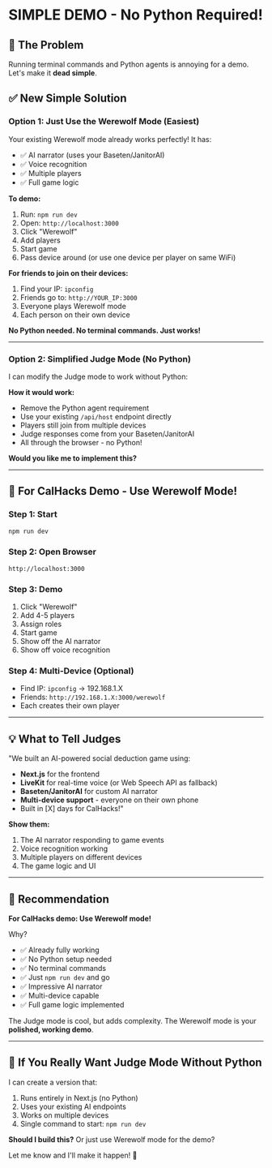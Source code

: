 # SIMPLE DEMO - No Python Required!

## 🎯 The Problem
Running terminal commands and Python agents is annoying for a demo. Let's make it **dead simple**.

## ✅ New Simple Solution

### **Option 1: Just Use the Werewolf Mode (Easiest)**

Your existing Werewolf mode already works perfectly! It has:
- ✅ AI narrator (uses your Baseten/JanitorAI)
- ✅ Voice recognition
- ✅ Multiple players
- ✅ Full game logic

**To demo:**
1. Run: `npm run dev`
2. Open: `http://localhost:3000`
3. Click "Werewolf"
4. Add players
5. Start game
6. Pass device around (or use one device per player on same WiFi)

**For friends to join on their devices:**
1. Find your IP: `ipconfig`
2. Friends go to: `http://YOUR_IP:3000`
3. Everyone plays Werewolf mode
4. Each person on their own device

**No Python needed. No terminal commands. Just works!**

---

### **Option 2: Simplified Judge Mode (No Python)**

I can modify the Judge mode to work without Python:

**How it would work:**
- Remove the Python agent requirement
- Use your existing `/api/host` endpoint directly
- Players still join from multiple devices
- Judge responses come from your Baseten/JanitorAI
- All through the browser - no Python!

**Would you like me to implement this?**

---

## 🚀 For CalHacks Demo - Use Werewolf Mode!

### **Step 1: Start**
```bash
npm run dev
```

### **Step 2: Open Browser**
```
http://localhost:3000
```

### **Step 3: Demo**
1. Click "Werewolf"
2. Add 4-5 players
3. Assign roles
4. Start game
5. Show off the AI narrator
6. Show off voice recognition

### **Step 4: Multi-Device (Optional)**
- Find IP: `ipconfig` → 192.168.1.X
- Friends: `http://192.168.1.X:3000/werewolf`
- Each creates their own player

---

## 💡 What to Tell Judges

"We built an AI-powered social deduction game using:
- **Next.js** for the frontend
- **LiveKit** for real-time voice (or Web Speech API as fallback)
- **Baseten/JanitorAI** for custom AI narrator
- **Multi-device support** - everyone on their own phone
- Built in [X] days for CalHacks!"

**Show them:**
1. The AI narrator responding to game events
2. Voice recognition working
3. Multiple players on different devices
4. The game logic and UI

---

## 🎯 Recommendation

**For CalHacks demo: Use Werewolf mode!**

Why?
- ✅ Already fully working
- ✅ No Python setup needed
- ✅ No terminal commands
- ✅ Just `npm run dev` and go
- ✅ Impressive AI narrator
- ✅ Multi-device capable
- ✅ Full game logic implemented

The Judge mode is cool, but adds complexity. The Werewolf mode is your **polished, working demo**.

---

## 🔧 If You Really Want Judge Mode Without Python

I can create a version that:
1. Runs entirely in Next.js (no Python)
2. Uses your existing AI endpoints
3. Works on multiple devices
4. Single command to start: `npm run dev`

**Should I build this?** Or just use Werewolf mode for the demo?

Let me know and I'll make it happen! 🚀
